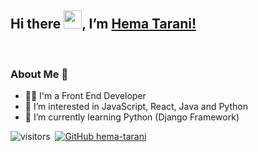 ## Hi there <img src="https://github.com/TheDudeThatCode/TheDudeThatCode/blob/master/Assets/Hi.gif" width="29px">, I’m [Hema Tarani!](http://hema-tarani.com/)

<!--
**hema-tarani/hema-tarani** is a ✨ _special_ ✨ repository because its `README.md` (this file) appears on your GitHub profile.

Here are some ideas to get you started:

- 🔭 I’m currently working on ...
- 🌱 I’m currently learning ...
- 👯 I’m looking to collaborate on ...
- 🤔 I’m looking for help with ...
- 💬 Ask me about ...
- 📫 How to reach me: ...
- 😄 Pronouns: ...
- ⚡ Fun fact: ...
-->



<br />

### About Me 🚀

- 👨‍💻 I'm a Front End Developer
- 👀 I’m interested in JavaScript, React, Java and Python
- 🌱 I’m currently learning Python (Django Framework)

![visitors](https://visitor-badge.laobi.icu/badge?page_id=hema-tarani.hema-tarani)&nbsp;
[![GitHub hema-tarani](https://img.shields.io/github/followers/hema-tarani?label=follow&style=social)](https://github.com/hema-tarani)
